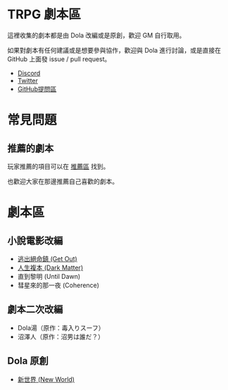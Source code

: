 # TRPG 劇本區

這裡收集的劇本都是由 Dola 改編或是原創，歡迎 GM 自行取用。

如果對劇本有任何建議或是想要參與協作，歡迎與 Dola 進行討論，或是直接在 GitHub 上面發 issue / pull request。

- [Discord](https://discord.gg/ZFJv9Rc)
- [Twitter](https://twitter.com/DolaTRPG)
- [GitHub提問區](https://github.com/DolaTRPG/Scenarios/issues?q=is%3Aissue)

# 常見問題

## 推薦的劇本

玩家推薦的項目可以在 [推薦區](https://github.com/DolaTRPG/Scenarios/issues?q=is%3Aissue+label%3A%E6%8E%A8%E8%96%A6) 找到。

也歡迎大家在那邊推薦自己喜歡的劇本。

# 劇本區

## 小說電影改編

- [逃出絕命鎮 (Get Out)](./get_out/)
- [人生複本 (Dark Matter)](./dark_matter/)
- 直到黎明 (Until Dawn)
- 彗星來的那一夜 (Coherence)

## 劇本二次改編

- Dola湯（原作：毒入りスーフ）
- 沼澤人（原作：沼男は誰だ？）

## Dola 原創

- [新世界 (New World)](./new_world/)

